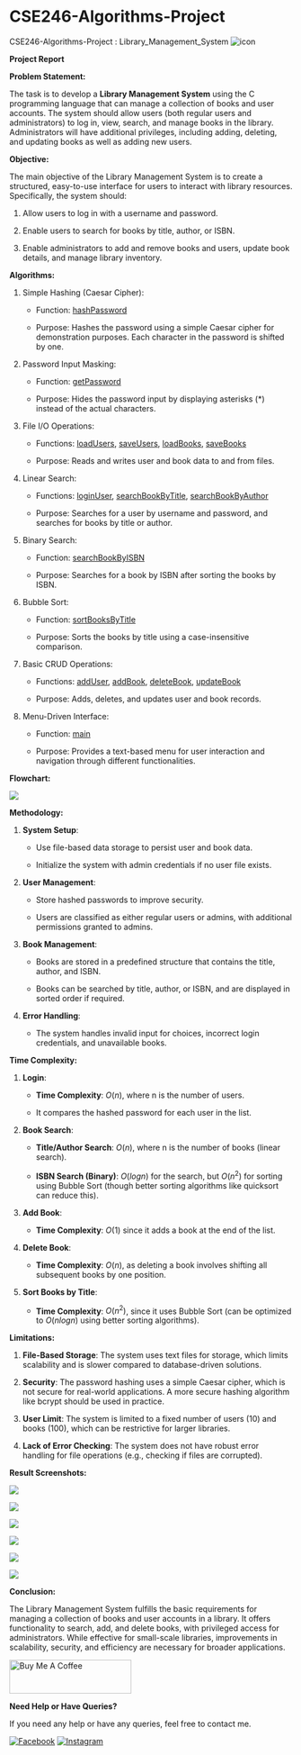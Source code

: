 # CSE246-Algorithms-Project
CSE246-Algorithms-Project : Library_Management_System
<img src="https://img.icons8.com/color/144/000000/c-programming.png" alt="icon"/>

**Project Report**



**Problem Statement:**

The task is to develop a **Library Management System** using the C
programming language that can manage a collection of books and user
accounts. The system should allow users (both regular users and
administrators) to log in, view, search, and manage books in the
library. Administrators will have additional privileges, including
adding, deleting, and updating books as well as adding new users.

**Objective:**

The main objective of the Library Management System is to create a
structured, easy-to-use interface for users to interact with library
resources. Specifically, the system should:

1.  Allow users to log in with a username and password.

2.  Enable users to search for books by title, author, or ISBN.

3.  Enable administrators to add and remove books and users, update book
    details, and manage library inventory.

**Algorithms:**

1.  Simple Hashing (Caesar Cipher):

    -   Function: [hashPassword](https://github.com/azizulabedinazmi/CSE246-Library_Management_System/blob/main/LIBRARY.c#L31)

    -   Purpose: Hashes the password using a simple Caesar cipher for
        demonstration purposes. Each character in the password is
        shifted by one.

2.  Password Input Masking:

    -   Function: [getPassword](https://github.com/azizulabedinazmi/CSE246-Library_Management_System/blob/main/LIBRARY.c#L40)

    -   Purpose: Hides the password input by displaying asterisks (\*)
        instead of the actual characters.

3.  File I/O Operations:

    -   Functions: [loadUsers](https://github.com/azizulabedinazmi/CSE246-Library_Management_System/blob/main/LIBRARY.c#L59), [saveUsers](https://github.com/azizulabedinazmi/CSE246-Library_Management_System/blob/main/LIBRARY.c#L76), [loadBooks](https://github.com/azizulabedinazmi/CSE246-Library_Management_System/blob/main/LIBRARY.c#L85), [saveBooks](https://github.com/azizulabedinazmi/CSE246-Library_Management_System/blob/main/LIBRARY.c#L98)

    -   Purpose: Reads and writes user and book data to and from files.

4.  Linear Search:

    -   Functions: [loginUser](https://github.com/azizulabedinazmi/CSE246-Library_Management_System/blob/main/LIBRARY.c#L107), [searchBookByTitle](https://github.com/azizulabedinazmi/CSE246-Library_Management_System/blob/main/LIBRARY.c#L178), [searchBookByAuthor](https://github.com/azizulabedinazmi/CSE246-Library_Management_System/blob/main/LIBRARY.c#L194)

    -   Purpose: Searches for a user by username and password, and
        searches for books by title or author.

5.  Binary Search:

    -   Function: [searchBookByISBN](https://github.com/azizulabedinazmi/CSE246-Library_Management_System/blob/main/LIBRARY.c#L215)

    -   Purpose: Searches for a book by ISBN after sorting the books by
        ISBN.

6.  Bubble Sort:

    -   Function: [sortBooksByTitle](https://github.com/azizulabedinazmi/CSE246-Library_Management_System/blob/main/LIBRARY.c#L273)

    -   Purpose: Sorts the books by title using a case-insensitive
        comparison.

7.  Basic CRUD Operations:

    -   Functions: [addUser](https://github.com/azizulabedinazmi/CSE246-Library_Management_System/blob/main/LIBRARY.c#L119), [addBook](https://github.com/azizulabedinazmi/CSE246-Library_Management_System/blob/main/LIBRARY.c#L140), [deleteBook](https://github.com/azizulabedinazmi/CSE246-Library_Management_System/blob/main/LIBRARY.c#L159), [updateBook](https://github.com/azizulabedinazmi/CSE246-Library_Management_System/blob/main/LIBRARY.c#L252)

    -   Purpose: Adds, deletes, and updates user and book records.

8.  Menu-Driven Interface:

    -   Function: [main](https://github.com/azizulabedinazmi/CSE246-Library_Management_System/blob/main/LIBRARY.c#L312)

    -   Purpose: Provides a text-based menu for user interaction and
        navigation through different functionalities.

**Flowchart:**

![](./img/image1.jpg)

**Methodology:**

1.  **System Setup**:

    -   Use file-based data storage to persist user and book data.

    -   Initialize the system with admin credentials if no user file
        exists.

2.  **User Management**:

    -   Store hashed passwords to improve security.

    -   Users are classified as either regular users or admins, with
        additional permissions granted to admins.

3.  **Book Management**:

    -   Books are stored in a predefined structure that contains the
        title, author, and ISBN.

    -   Books can be searched by title, author, or ISBN, and are
        displayed in sorted order if required.

4.  **Error Handling**:

    -   The system handles invalid input for choices, incorrect login
        credentials, and unavailable books.

**Time Complexity:**

1.  **Login**:

    -   **Time Complexity**: $O(n),$ where n is the number of users.

    -   It compares the hashed password for each user in the list.

2.  **Book Search**:

    -   **Title/Author Search**: $O(n)$, where n is the number of books
        (linear search).

    -   **ISBN Search (Binary)**: $O(logn)$ for the search, but
        $O\left( n^{2} \right)$ for sorting using Bubble Sort (though
        better sorting algorithms like quicksort can reduce this).

3.  **Add Book**:

    -   **Time Complexity**: $O(1)$ since it adds a book at the end of
        the list.

4.  **Delete Book**:

    -   **Time Complexity**: $O(n)$, as deleting a book involves
        shifting all subsequent books by one position.

5.  **Sort Books by Title**:

    -   **Time Complexity**: $O\left( n^{2} \right)$, since it uses
        Bubble Sort (can be optimized to $O(nlogn$) using better sorting
        algorithms).

**Limitations:**

1.  **File-Based Storage**: The system uses text files for storage,
    which limits scalability and is slower compared to database-driven
    solutions.

2.  **Security**: The password hashing uses a simple Caesar cipher,
    which is not secure for real-world applications. A more secure
    hashing algorithm like bcrypt should be used in practice.

3.  **User Limit**: The system is limited to a fixed number of
    users (10) and books (100), which can be restrictive for larger
    libraries.

4.  **Lack of Error Checking**: The system does not have robust error
    handling for file operations (e.g., checking if files are
    corrupted).



**Result Screenshots:**





![](./img/image2.png)

![](./img/image3.png)

![](./img//image4.png)

![](./img/image5.png)

![](./img/image6.png)

![](./img/image7.png)


**Conclusion:**

The Library Management System fulfills the basic requirements for
managing a collection of books and user accounts in a library. It offers
functionality to search, add, and delete books, with privileged access
for administrators. While effective for small-scale libraries,
improvements in scalability, security, and efficiency are necessary for
broader applications.

<a href="https://www.buymeacoffee.com/azizulabedinazmi" target="_blank"><img src="https://cdn.buymeacoffee.com/buttons/v2/default-yellow.png" alt="Buy Me A Coffee" style="height: 60px !important;width: 217px !important;" ></a>

**Need Help or Have Queries?**

If you need any help or have any queries, feel free to contact me.

[![Facebook](https://img.shields.io/badge/Facebook-%231877F2.svg?style=for-the-badge&logo=Facebook&logoColor=white)](https://www.facebook.com/azizul.abedin.azmi) [![Instagram](https://img.shields.io/badge/Instagram-%23E4405F.svg?style=for-the-badge&logo=Instagram&logoColor=white)](https://www.instagram.com/azizulabedin/)
